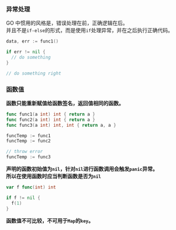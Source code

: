 ### 异常处理

GO 中惯用的风格是，错误处理在前，正确逻辑在后。  
并且不是`if-else`的形式，而是使用`if`处理异常，并在之后执行正确代码。

```go
data, err := func1()

if err != nil {
  // do something
}

// do something right
```

### 函数值

__函数只能重新赋值给函数签名，返回值相同的函数。__  

```go
func func1(a int) int { return a }
func func2(a int) int { return a }
func func3(a int) int, int { return a, a }

funcTemp := func1
funcTemp := func2

// throw error
funcTemp := func3
```

__声明的函数初始值为`nil`，针对`nil`进行函数调用会触发`panic`异常。__  
__所以在使用函数时应当判断函数是否为`nil`__

```go
var f func(int) int

if f != nil {
  f(1)
}
```

__函数值不可比较，不可用于`Map`的`key`。__  